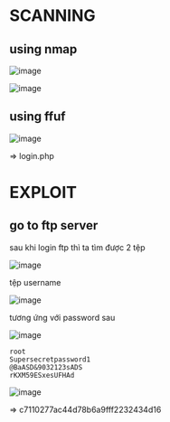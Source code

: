 # SCANNING
## using nmap
![image](https://github.com/user-attachments/assets/a7b7d261-a258-4282-9521-73cdcad6e9d8)

![image](https://github.com/user-attachments/assets/9940d7d8-e808-4e11-88c1-9e1915ddfb1d)

## using ffuf
![image](https://github.com/user-attachments/assets/f098903b-4cf8-46f7-a0b3-b17aa93cf346)

=> login.php
# EXPLOIT
## go to ftp server
sau khi login ftp thì ta tìm được 2 tệp

![image](https://github.com/user-attachments/assets/e055706a-6f67-465d-a771-96af9afc6f8b)

tệp username

![image](https://github.com/user-attachments/assets/a7b7369c-f094-46f8-a9b8-f521553f8e70)

tương ứng với password sau

![image](https://github.com/user-attachments/assets/c99701f2-edbe-4bed-aa33-f12876f3a86c)

```
root
Supersecretpassword1
@BaASD&9032123sADS
rKXM59ESxesUFHAd
```

![image](https://github.com/user-attachments/assets/87cb7935-774b-424f-bf1f-75c5d753f91a)

=> c7110277ac44d78b6a9fff2232434d16
